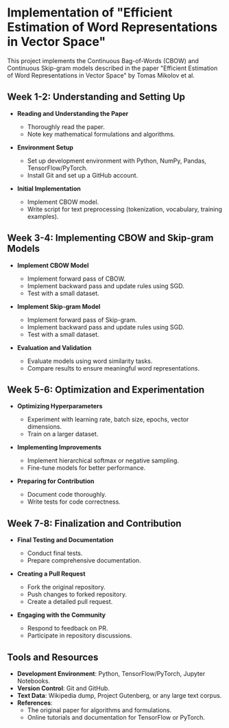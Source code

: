 
# Implementation of "Efficient Estimation of Word Representations in Vector Space"

This project implements the Continuous Bag-of-Words (CBOW) and Continuous Skip-gram models described in the paper "Efficient Estimation of Word Representations in Vector Space" by Tomas Mikolov et al.

## Week 1-2: Understanding and Setting Up

- **Reading and Understanding the Paper**
  - Thoroughly read the paper.
  - Note key mathematical formulations and algorithms.

- **Environment Setup**
  - Set up development environment with Python, NumPy, Pandas, TensorFlow/PyTorch.
  - Install Git and set up a GitHub account.

- **Initial Implementation**
  - Implement CBOW model.
  - Write script for text preprocessing (tokenization, vocabulary, training examples).

## Week 3-4: Implementing CBOW and Skip-gram Models

- **Implement CBOW Model**
  - Implement forward pass of CBOW.
  - Implement backward pass and update rules using SGD.
  - Test with a small dataset.

- **Implement Skip-gram Model**
  - Implement forward pass of Skip-gram.
  - Implement backward pass and update rules using SGD.
  - Test with a small dataset.

- **Evaluation and Validation**
  - Evaluate models using word similarity tasks.
  - Compare results to ensure meaningful word representations.

## Week 5-6: Optimization and Experimentation

- **Optimizing Hyperparameters**
  - Experiment with learning rate, batch size, epochs, vector dimensions.
  - Train on a larger dataset.

- **Implementing Improvements**
  - Implement hierarchical softmax or negative sampling.
  - Fine-tune models for better performance.

- **Preparing for Contribution**
  - Document code thoroughly.
  - Write tests for code correctness.

## Week 7-8: Finalization and Contribution

- **Final Testing and Documentation**
  - Conduct final tests.
  - Prepare comprehensive documentation.

- **Creating a Pull Request**
  - Fork the original repository.
  - Push changes to forked repository.
  - Create a detailed pull request.

- **Engaging with the Community**
  - Respond to feedback on PR.
  - Participate in repository discussions.

## Tools and Resources

- **Development Environment**: Python, TensorFlow/PyTorch, Jupyter Notebooks.
- **Version Control**: Git and GitHub.
- **Text Data**: Wikipedia dump, Project Gutenberg, or any large text corpus.
- **References**:
  - The original paper for algorithms and formulations.
  - Online tutorials and documentation for TensorFlow or PyTorch.

